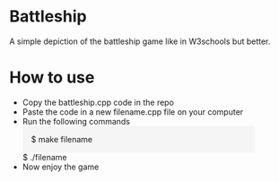 # Battleship
A simple depiction of the battleship game like in W3schools but better.

# How to use
<ul>
  <li> Copy the battleship.cpp code in the repo</li>
  <li> Paste the code in a new filename.cpp file on your computer</li>
  <li> 
    Run the following commands
    <div style="background: #f5f5f5; padding: 15px 15px; width: 80%;" >$ make filename</div>
    <div>$ ./filename </div>
  </li>
  <li> Now enjoy the game </li>
</ul>
